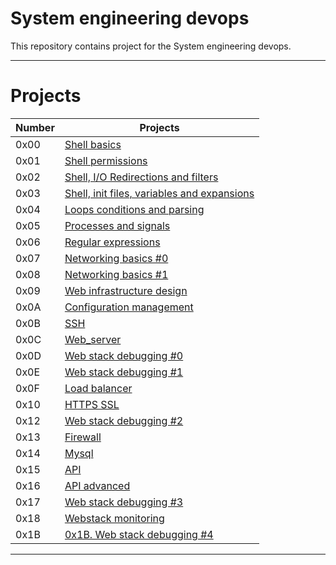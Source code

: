 # System engineering devops

This repository contains project for the System engineering devops.

---

  # Projects
  
  Number | Projects 
  ----------- | ----------- 
  0x00 | [Shell basics](./0x00-shell_basics) 
  0x01 | [Shell permissions](./0x01-shell_permissions) 
  0x02 | [Shell, I/O Redirections and filters](./0x02-shell_redirections) 
  0x03 | [Shell, init files, variables and expansions](./0x03-shell_variables_expansions) 
  0x04 | [Loops conditions and parsing](./0x04-loops_conditions_and_parsing) 
  0x05 | [Processes and signals](./0x05-processes_and_signals) 
  0x06 | [Regular expressions](./0x06-regular_expressions) 
  0x07 | [Networking basics #0](./0x07-networking_basics) 
  0x08 | [Networking basics #1](./0x08-networking_basics_2) 
  0x09 | [Web infrastructure design](./0x09-web_infrastructure_design) 
  0x0A | [Configuration management](./0x0A-configuration_management) 
  0x0B | [SSH](./0x0B-ssh) 
  0x0C | [Web_server](./0x0C-web_server) 
  0x0D | [Web stack debugging #0](./0x0D-web_stack_debugging_0) 
  0x0E | [Web stack debugging #1](./0x0E-web_stack_debugging_1) 
  0x0F | [Load balancer](./0x0F-load_balancer) 
  0x10 | [HTTPS SSL](./0x10-https_ssl) 
  0x12 | [Web stack debugging #2](./0x12-web_stack_debugging_2) 
  0x13 | [Firewall](./0x13-firewall) 
  0x14 | [Mysql](./0x14-mysql) 
  0x15 | [API](./0x15-api) 
  0x16 | [API advanced](./0x16-api_advanced) 
  0x17 | [Web stack debugging #3](./0x17-web_stack_debugging_3) 
  0x18 | [Webstack monitoring](./0x18-webstack_monitoring) 
  0x1B | [0x1B. Web stack debugging #4](./0x1B-web_stack_debugging_4) 

---

